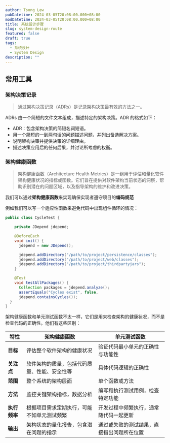 ```yaml
---
author: Tsong Lew
pubDatetime: 2024-03-05T20:08:00.000+08:00
modDatetime: 2024-03-05T20:08:00.000+08:00
title: 系统设计步骤
slug: system-design-route
featured: false
draft: true
tags:
  - 系统设计
  - System Design
description: ""
---
```


## 常用工具

### 架构决策记录

> 通过架构决策记录（ADRs）是记录架构决策最有效的方法之一。

ADRs 由一个简短的文件文本组成，描述特定的架构决策。ADR 的格式如下：

* ADR：包含架构决策的简短名词短语。
* 用一个简短的一到两句话的问题描述问题，并列出备选解决方案。
* 说明架构决策并提供决策的详细理由。
* 描述决策应用后的任何后果，并讨论所考虑的权衡。

### 架构健康函数

> 架构健康函数（Architecture Health Metrics）是一组用于评估和量化软件架构健康状况的指标或函数。它们旨在提供对软件架构当前状态的洞察，帮助识别潜在的问题区域，以及指导架构的维护和改进决策。

我们可以通过**架构健康函数**来实现确保实现者遵守项目的**编码规范**

例如我们可以写一个适应性函数来避免代码中出现组件循环的情况：

```java
public class CycleTest {

    private JDepend jdepend;

    @BeforeEach
    void init() {
      jdepend = new JDepend();

      jdepend.addDirectory("/path/to/project/persistence/classes");
      jdepend.addDirectory("/path/to/project/web/classes");
      jdepend.addDirectory("/path/to/project/thirdpartyjars");
    }

    @Test
    void testAllPackages() {
      Collection packages = jdepend.analyze();
      assertEquals("Cycles exist", false,
      jdepend.containsCycles());
  }
}
```

架构健康函数和单元测试函数不太一样，它们是用来检查架构的健康状况，而不是检查代码的正确性。他们有这些区别：

| 特性       | 架构健康函数                                         | 单元测试函数                          |
|------------|---------------------------------------------------|-----------------------------------|
| **目标**     | 评估整个软件架构的健康状况                               | 验证代码最小单元的正确性与功能性             |
| **关注点**   | 软件架构的质量，包括代码质量、性能、安全性等                 | 具体代码逻辑的正确性                        |
| **范围**     | 整个系统的架构层面                                       | 单个函数或方法                           |
| **方法**     | 监控关键架构指标，数据分析                                 | 编写和执行测试用例，检查特定功能             |
| **执行频率** | 根据项目需求定期执行，可能不如单元测试频繁                     | 开发过程中频繁执行，通常随代码一起更新         |
| **输出**     | 架构状态的量化报告，包含潜在问题的指示                       | 通过或失败的测试结果，直接指出问题所在位置     |
